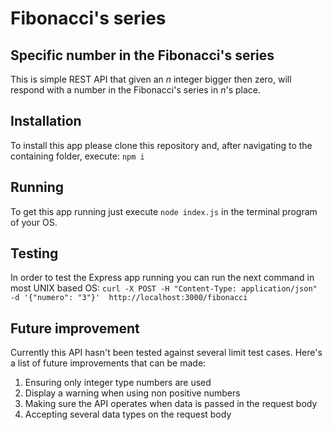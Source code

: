 # Fibonacci's series

## Specific number in the Fibonacci's series

<p>This is simple REST API that given an <em>n</em> integer bigger then zero, will respond with a number in the Fibonacci's series in <em>n</em>'s place. </p>

## Installation
<p>To install this app please clone this repository and, after navigating to the containing folder, execute: <code>npm i</code></p>

## Running
<p>To get this app running just execute <code>node index.js</code> in the terminal program of your OS.</p>

## Testing
<p>In order to test the Express app running you can run the next command in most UNIX based OS: <code>curl -X POST -H "Content-Type: application/json" -d '{"numero": "3"}'  http://localhost:3000/fibonacci</code></p>

## Future improvement
<p>Currently this API hasn't been tested against several limit test cases. Here's a list of future improvements that can be made:
<ol>
<li>Ensuring only integer type numbers are used</li>
<li>Display a warning when using non positive numbers</li>
<li>Making sure the API operates when data is passed in the request body</li>
<li>Accepting several data types on the request body</li>
</ol>
</p>
